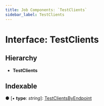 ```yaml
---
title: Job Components: `TestClients`
sidebar_label: TestClients
---
```


# Interface: TestClients

## Hierarchy

* **TestClients**

## Indexable

● \[▪ **type**: *string*\]: [TestClientsByEndpoint](testclientsbyendpoint.md)
